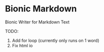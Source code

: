 # Bionic Markdown

Bionic Writer for Markdown Text

TODO:

1. Add for loop (currently only runs on 1 word)
1. Fix html io
